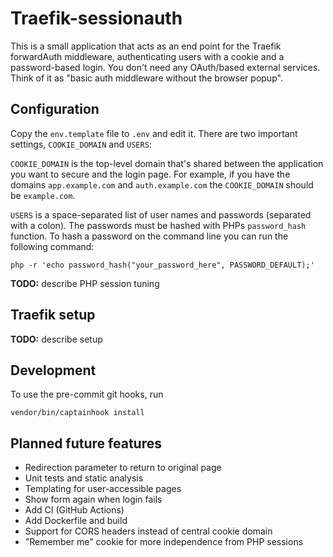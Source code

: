 # Traefik-sessionauth

This is a small application that acts as an end point for the Traefik
forwardAuth middleware, authenticating users with a cookie and a
password-based login. You don't need any OAuth/based external services.
Think of it as "basic auth middleware without the browser popup".

## Configuration

Copy the `env.template` file to `.env` and edit it. There are two
important settings, `COOKIE_DOMAIN` and `USERS`:

`COOKIE_DOMAIN` is the top-level domain that's shared between the
application you want to secure and the login page. For example, if you
have the domains `app.example.com` and `auth.example.com` the
`COOKIE_DOMAIN` should be `example.com`.

`USERS` is a space-separated list of user names and passwords (separated
with a colon). The passwords must be hashed with PHPs `password_hash`
function. To hash a password on the command line you can run the following
command:

	php -r 'echo password_hash("your_password_here", PASSWORD_DEFAULT);'


**TODO:** describe PHP session tuning

## Traefik setup

**TODO:** describe setup

## Development

To use the pre-commit git hooks, run

	vendor/bin/captainhook install

## Planned future features
* Redirection parameter to return to original page
* Unit tests and static analysis
* Templating for user-accessible pages
* Show form again when login fails
* Add CI (GitHub Actions)
* Add Dockerfile and build
* Support for CORS headers instead of central cookie domain
* "Remember me" cookie for more independence from PHP sessions

